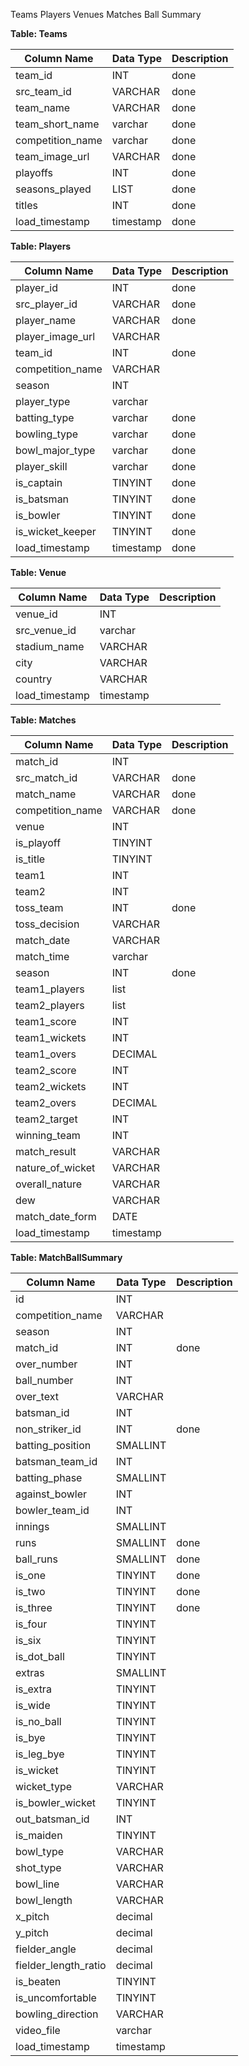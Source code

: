 Teams
Players
Venues
Matches
Ball Summary 


**Table: Teams**

| Column Name | Data Type    | Description              |
|-------------|--------------|--------------------------|
| team_id     | INT          |    done                      |
| src_team_id | VARCHAR      | done                 |
| team_name   | VARCHAR      |      done            |
| team_short_name | varchar  |       done              |
| competition_name | varchar | done                  |
| team_image_url | VARCHAR   |      done             |
| playoffs    | INT          | done                 |
| seasons_played | LIST<INT> | done                  |
| titles      | INT          | done                 |
| load_timestamp | timestamp  |       done                   |

**Table: Players**

| Column Name | Data Type    | Description              |
|-------------|--------------|--------------------------|
| player_id   | INT          |      done                    |
| src_player_id | VARCHAR    |        done                  |
| player_name | VARCHAR      |        done                  |
| player_image_url | VARCHAR |                          |
| team_id     | INT          |         done                 |
| competition_name | VARCHAR |                          |
| season      | INT          |                          |
| player_type | varchar      |                          |
| batting_type | varchar     |             done             |
| bowling_type | varchar     |             done             |
| bowl_major_type | varchar  |              done            |
| player_skill | varchar     |             done             |
| is_captain  | TINYINT      |         done                 |
| is_batsman  | TINYINT      |          done                |
| is_bowler   | TINYINT      |           done               |
| is_wicket_keeper | TINYINT |           done               |
| load_timestamp | timestamp  |            done              |

**Table: Venue**

| Column Name | Data Type    | Description              |
|-------------|--------------|--------------------------|
| venue_id    | INT          |                          |
| src_venue_id | varchar     |                          |
| stadium_name | VARCHAR     |                          |
| city        | VARCHAR      |                          |
| country     | VARCHAR      |                          |
| load_timestamp | timestamp  |                          |

**Table: Matches**

| Column Name | Data Type    | Description              |
|-------------|--------------|--------------------------|
| match_id    | INT          |                          |
| src_match_id | VARCHAR     |            done              |
| match_name  | VARCHAR      |              done            |
| competition_name | VARCHAR |           done               |
| venue       | INT          |                          |
| is_playoff  | TINYINT      |                          |
| is_title    | TINYINT      |                          |
| team1       | INT          |                          |
| team2       | INT          |                          |
| toss_team   | INT          |           done               |
| toss_decision | VARCHAR    |                          |
| match_date  | VARCHAR      |                          |
| match_time  | varchar      |                          |
| season      | INT          |         done                 |
| team1_players | list<INT>  |                          |
| team2_players | list<INT>  |                          |
| team1_score | INT          |                          |
| team1_wickets | INT         |                          |
| team1_overs | DECIMAL      |                          |
| team2_score | INT          |                          |
| team2_wickets | INT         |                          |
| team2_overs | DECIMAL      |                          |
| team2_target | INT         |                          |
| winning_team | INT         |                          |
| match_result | VARCHAR     |                          |
| nature_of_wicket | VARCHAR |                          |
| overall_nature | VARCHAR   |                          |
| dew         | VARCHAR      |                          |
| match_date_form | DATE      |                          |
| load_timestamp | timestamp  |                          |

**Table: MatchBallSummary**

| Column Name | Data Type    | Description              |
|-------------|--------------|--------------------------|
| id          | INT          |                          |
| competition_name | VARCHAR |                          |
| season      | INT          |                          |
| match_id    | INT          |            done              |
| over_number | INT          |                          |
| ball_number | INT          |                          |
| over_text   | VARCHAR      |                          |
| batsman_id  | INT          |                          |
| non_striker_id | INT       |             done             |
| batting_position | SMALLINT |                          |
| batsman_team_id | INT      |                          |
| batting_phase | SMALLINT   |                          |
| against_bowler | INT       |                          |
| bowler_team_id | INT       |                          |
| innings     | SMALLINT     |                          |
| runs        | SMALLINT     |               done           |
| ball_runs   | SMALLINT     |               done           |
| is_one      | TINYINT      |           done               |
| is_two      | TINYINT      |            done              |
| is_three    | TINYINT      |            done              |
| is_four     | TINYINT      |                          |
| is_six      | TINYINT      |                          |
| is_dot_ball | TINYINT      |                          |
| extras      | SMALLINT     |                          |
| is_extra    | TINYINT      |                          |
| is_wide     | TINYINT      |                          |
| is_no_ball  | TINYINT      |                          |
| is_bye      | TINYINT      |                          |
| is_leg_bye  | TINYINT      |                          |
| is_wicket   | TINYINT      |                          |
| wicket_type | VARCHAR      |                          |
| is_bowler_wicket | TINYINT |                          |
| out_batsman_id | INT       |                          |
| is_maiden   | TINYINT      |                          |
| bowl_type   | VARCHAR      |                          |
| shot_type   | VARCHAR      |                          |
| bowl_line   | VARCHAR      |                          |
| bowl_length | VARCHAR      |                          |
| x_pitch     | decimal      |                          |
| y_pitch     | decimal      |                          |
| fielder_angle | decimal    |                          |
| fielder_length_ratio | decimal |                      |
| is_beaten   | TINYINT      |                          |
| is_uncomfortable | TINYINT |                          |
| bowling_direction | VARCHAR |                          |
| video_file  | varchar      |                          |
| load_timestamp | timestamp  |                          |
